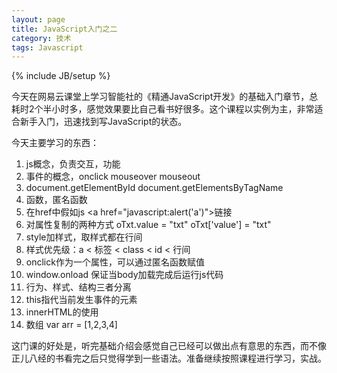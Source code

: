 ```yaml
---
layout: page
title: JavaScript入门之二
category: 技术
tags: Javascript
---
```

{% include JB/setup %}

今天在网易云课堂上学习智能社的《精通JavaScript开发》的基础入门章节，总耗时2个半小时多，感觉效果要比自己看书好很多。这个课程以实例为主，非常适合新手入门，迅速找到写JavaScript的状态。

今天主要学习的东西：  
1. js概念，负责交互，功能  
2. 事件的概念，onclick mouseover mouseout
3. document.getElementById document.getElementsByTagName  
4. 函数，匿名函数  
5. 在href中假如js \<a href="javascript:alert('a')">链接</a>  
6. 对属性复制的两种方式 oTxt.value = "txt" oTxt['value'] = "txt"   
7. style加样式，取样式都在行间  
8. 样式优先级：a < 标签 < class < id < 行间   
9. onclick作为一个属性，可以通过匿名函数赋值  
10. window.onload 保证当body加载完成后运行js代码
11. 行为、样式、结构三者分离   
12. this指代当前发生事件的元素
13. innerHTML的使用
14. 数组 var arr = [1,2,3,4]

这门课的好处是，听完基础介绍会感觉自己已经可以做出点有意思的东西，而不像正儿八经的书看完之后只觉得学到一些语法。准备继续按照课程进行学习，实战。